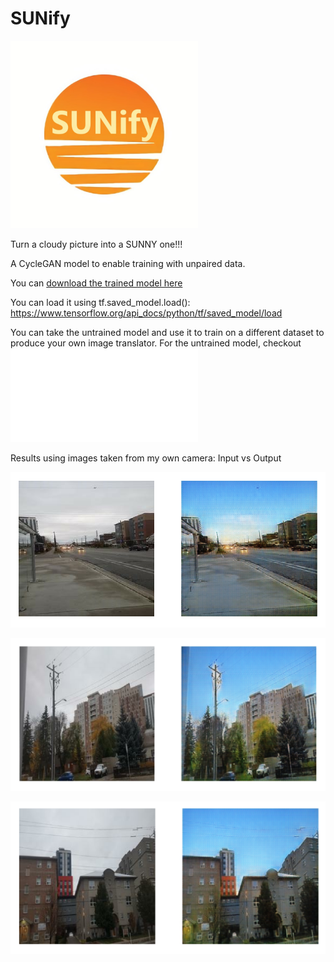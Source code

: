 # SUNify
<img src="SUNify.jpg" width="300px">

Turn a cloudy picture into a SUNNY one!!!

A CycleGAN model to enable training with unpaired data.

You can <a href="https://drive.google.com/open?id=1YxaG1aUWy2EGobZ_V_FWJ1OOB2WbHE_-">download the trained model here</a> 

You can load it using tf.saved_model.load(): https://www.tensorflow.org/api_docs/python/tf/saved_model/load

You can take the untrained model and use it to train on a different dataset to produce your own image translator. For the untrained model, checkout ![sun_style.py](sun_style.py)

Results using images taken from my own camera:
Input vs Output

![example 1](examples/ex1.png)

![example 2](./examples/ex2.png)

![example 3](./examples/ex3.png)
